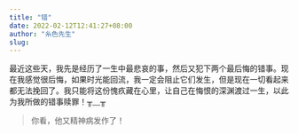 ```yaml
---
title: "错"
date: 2022-02-12T12:41:27+08:00
author: "糸色先生"
slug: 
---
```


最近这些天，我先是经历了一生中最悲哀的事，然后又犯下两个最后悔的错事。现在我感觉很后悔，如果时光能回流，我一定会阻止它们发生，但是现在一切看起来都无法挽回了。我只能将这份愧疚藏在心里，让自己在悔恨的深渊渡过一生，以此为我所做的错事赎罪！╥﹏╥

> 你看，他又精神病发作了！